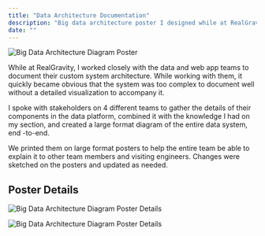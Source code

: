 ```yaml
---
title: "Data Architecture Documentation"
description: "Big data architecture poster I designed while at RealGravity helped explain this complex systrem to the team."
date: ""
---
```


![Big Data Architecture Diagram Poster](/images/data-post/rg-poster-data-architecture.gif)

While at RealGravity, I worked closely with the data and web app teams to document their custom system architecture. While working with them, it quickly became obvious that the system was too complex to document well without a detailed visualization to accompany it.

I spoke with stakeholders on 4 different teams to gather the details of their components in the data platform, combined it with the knowledge I had on my section, and created a large format diagram of the entire data system, end -to-end.

We printed them on large format posters to help the entire team be able to explain it to other team members and visiting engineers. Changes were sketched on the posters and updated as needed.

## Poster Details

![Big Data Architecture Diagram Poster Details](/images/data-post/rg-poster-data-architecture-2.gif)

![Big Data Architecture Diagram Poster Details](/images/data-post/rg-poster-data-architecture-3.gif)
